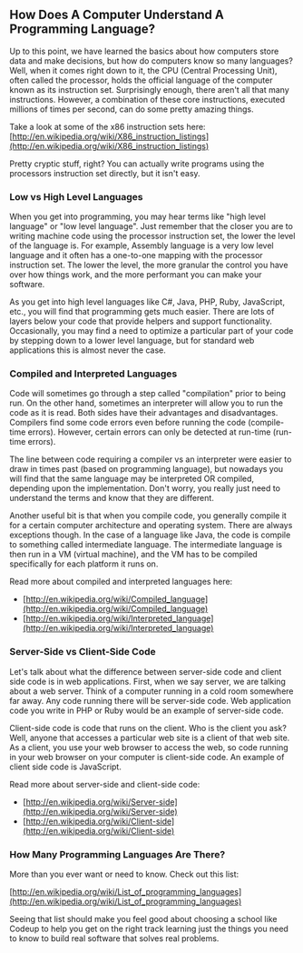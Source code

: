 ## How Does A Computer Understand A Programming Language?

Up to this point, we have learned the basics about how computers store data and make decisions, but how do computers know so many languages? Well, when it comes right down to it, the CPU (Central Processing Unit), often called the processor, holds the official language of the computer known as its instruction set. Surprisingly enough, there aren't all that many instructions. However, a combination of these core instructions, executed millions of times per second, can do some pretty amazing things.

Take a look at some of the x86 instruction sets here: [http://en.wikipedia.org/wiki/X86_instruction_listings](http://en.wikipedia.org/wiki/X86_instruction_listings)

Pretty cryptic stuff, right? You can actually write programs using the processors instruction set directly, but it isn't easy.

### Low vs High Level Languages

When you get into programming, you may hear terms like "high level language" or "low level language". Just remember that the closer you are to writing machine code using the processor instruction set, the lower the level of the language is. For example, Assembly language is a very low level language and it often has a one-to-one mapping with the processor instruction set. The lower the level, the more granular the control you have over how things work, and the more performant you can make your software.

As you get into high level languages like C#, Java, PHP, Ruby, JavaScript, etc., you will find that programming gets much easier. There are lots of layers below your code that provide helpers and support functionality. Occasionally, you may find a need to optimize a particular part of your code by stepping down to a lower level language, but for standard web applications this is almost never the case.

### Compiled and Interpreted Languages

Code will sometimes go through a step called "compilation" prior to being run. On the other hand, sometimes an interpreter will allow you to run the code as it is read. Both sides have their advantages and disadvantages. Compilers find some code errors even before running the code (compile-time errors). However, certain errors can only be detected at run-time (run-time errors).

The line between code requiring a compiler vs an interpreter were easier to draw in times past (based on programming language), but nowadays you will find that the same language may be interpreted OR compiled, depending upon the implementation. Don't worry, you really just need to understand the terms and know that they are different.

Another useful bit is that when you compile code, you generally compile it for a certain computer architecture and operating system. There are always exceptions though. In the case of a language like Java, the code is compile to something called intermediate language. The intermediate language is then run in a VM (virtual machine), and the VM has to be compiled specifically for each platform it runs on.

Read more about compiled and interpreted languages here:

- [http://en.wikipedia.org/wiki/Compiled_language](http://en.wikipedia.org/wiki/Compiled_language)
- [http://en.wikipedia.org/wiki/Interpreted_language](http://en.wikipedia.org/wiki/Interpreted_language)

### Server-Side vs Client-Side Code

Let's talk about what the difference between server-side code and client side code is in web applications. First, when we say server, we are talking about a web server. Think of a computer running in a cold room somewhere far away. Any code running there will be server-side code. Web application code you write in PHP or Ruby would be an example of server-side code.

Client-side code is code that runs on the client. Who is the client you ask? Well, anyone that accesses a particular web site is a client of that web site. As a client, you use your web browser to access the web, so code running in your web browser on your computer is client-side code. An example of client side code is JavaScript.

Read more about server-side and client-side code:

- [http://en.wikipedia.org/wiki/Server-side](http://en.wikipedia.org/wiki/Server-side)
- [http://en.wikipedia.org/wiki/Client-side](http://en.wikipedia.org/wiki/Client-side)

### How Many Programming Languages Are There?

More than you ever want or need to know. Check out this list:

[http://en.wikipedia.org/wiki/List_of_programming_languages](http://en.wikipedia.org/wiki/List_of_programming_languages)

Seeing that list should make you feel good about choosing a school like Codeup to help you get on the right track learning just the things you need to know to build real software that solves real problems.